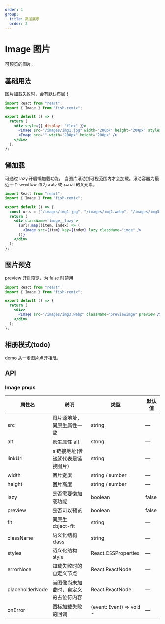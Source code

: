 ```yaml
---
order: 1
group:
  title: 数据展示
  order: 2
---
```


<style>
  .previewimge {
    width: 200px;
    height: 200px;
    margin-bottom: 20px;
  }

  .image__lazy {
    height: 300px;
    overflow-y: auto;
  }
  .image__lazy .imge {
    width: 200px;
    height: 200px;
    margin-bottom: 20px;
 }
</style>

# Image 图片

可预览的图片。

## 基础用法

图片加载失败时，会有默认布局！

```jsx
import React from "react";
import { Image } from "fish-remix";

export default () => {
  return (
    <div style={{ display: "flex" }}>
      <Image src="/images/img1.jpg" width="200px" height="200px" styles={{ marginRight: "15px" }} />
      <Image src="" width="200px" height="200px" />
    </div>
  );
};
```

## 懒加载

可通过 lazy 开启懒加载功能， 当图片滚动到可视范围内才会加载。滚动容器为最近一个 overflow 值为 auto 或 scroll 的父元素。

```jsx
import React from "react";
import { Image } from "fish-remix";

export default () => {
  const urls = ["/images/img1.jpg", "/images/img2.webp", "/images/img3.webp", "/images/img4.webp"];
  return (
    <div className="image__lazy">
      {urls.map((item, index) => (
        <Image src={item} key={index} lazy className="imge" />
      ))}
    </div>
  );
};
```

## 图片预览

preview 开启预览，为 false 时禁用

```jsx
import React from "react";
import { Image } from "fish-remix";

export default () => {
  return (
    <div>
      <Image src="/images/img3.webp" className="previewimge" preview />
    </div>
  );
};
```

## 相册模式(todo)

demo 从一张图片点开相册。

## API

### Image props

| 属性名          | 说明                                 | 类型                     | 默认值 |
| --------------- | ------------------------------------ | ------------------------ | ------ |
| src             | 图片源地址，同原生属性一致           | string                   | —      |
| alt             | 原生属性 alt                         | string                   | —      |
| linkUrl         | a 链接地址(传递就代表是链接图片)     | string                   | —      |
| width           | 图片宽度                             | string / number          | —      |
| height          | 图片高度                             | string / number          | —      |
| lazy            | 是否需要懒加载功能                   | boolean                  | false  |
| preview         | 是否可以预览                         | boolean                  | false  |
| fit             | 同原生 object-fit                    | string                   | —      |
| className       | 语义化结构 class                     | string                   | —      |
| styles          | 语义化结构 style                     | React.CSSProperties      | —      |
| errorNode       | 加载失败时的自定义节点               | React.ReactNode          | —      |
| placeholderNode | 当图像尚未加载时，自定义的占位符内容 | React.ReactNode          | —      |
| onError         | 图标加载失败的回调                   | (event: Event) => void - | —      |
